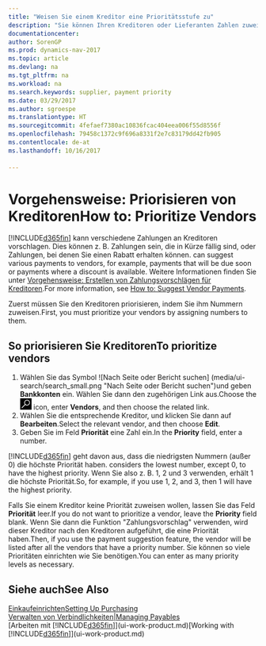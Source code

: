 ```yaml
---
title: "Weisen Sie einem Kreditor eine Prioritätsstufe zu"
description: "Sie können Ihren Kreditoren oder Lieferanten Zahlen zuweisen, um sie zu priorisieren und Zahlungsvorschläge in Dynamics NAV zu vereinfachen."
documentationcenter: 
author: SorenGP
ms.prod: dynamics-nav-2017
ms.topic: article
ms.devlang: na
ms.tgt_pltfrm: na
ms.workload: na
ms.search.keywords: supplier, payment priority
ms.date: 03/29/2017
ms.author: sgroespe
ms.translationtype: HT
ms.sourcegitcommit: 4fefaef7380ac10836fcac404eea006f55d8556f
ms.openlocfilehash: 79458c1372c9f696a8331f2e7c83179dd42fb905
ms.contentlocale: de-at
ms.lasthandoff: 10/16/2017

---
```

# <a name="how-to-prioritize-vendors"></a><span data-ttu-id="bfed8-103">Vorgehensweise: Priorisieren von Kreditoren</span><span class="sxs-lookup"><span data-stu-id="bfed8-103">How to: Prioritize Vendors</span></span>
[!INCLUDE[d365fin](includes/d365fin_md.md)]<span data-ttu-id="bfed8-104"> kann verschiedene Zahlungen an Kreditoren vorschlagen. Dies können z. B. Zahlungen sein, die in Kürze fällig sind, oder Zahlungen, bei denen Sie einen Rabatt erhalten können.</span><span class="sxs-lookup"><span data-stu-id="bfed8-104"> can suggest various payments to vendors, for example, payments that will be due soon or payments where a discount is available.</span></span> <span data-ttu-id="bfed8-105">Weitere Informationen finden Sie unter [Vorgehensweise: Erstellen von Zahlungsvorschlägen für Kreditoren](payables-how-suggest-vendor-payments.md).</span><span class="sxs-lookup"><span data-stu-id="bfed8-105">For more information, see [How to: Suggest Vendor Payments](payables-how-suggest-vendor-payments.md).</span></span>

<span data-ttu-id="bfed8-106">Zuerst müssen Sie den Kreditoren priorisieren, indem Sie ihm Nummern zuweisen.</span><span class="sxs-lookup"><span data-stu-id="bfed8-106">First, you must prioritize your vendors by assigning numbers to them.</span></span>

## <a name="to-prioritize-vendors"></a><span data-ttu-id="bfed8-107">So priorisieren Sie Kreditoren</span><span class="sxs-lookup"><span data-stu-id="bfed8-107">To prioritize vendors</span></span>
1. <span data-ttu-id="bfed8-108">Wählen Sie das Symbol ![Nach Seite oder Bericht suchen] (media/ui-search/search_small.png "Nach Seite oder Bericht suchen")und geben **Bankkonten** ein. Wählen Sie dann den zugehörigen Link aus.</span><span class="sxs-lookup"><span data-stu-id="bfed8-108">Choose the ![Search for Page or Report](media/ui-search/search_small.png "Search for Page or Report icon") icon, enter **Vendors**, and then choose the related link.</span></span>
2. <span data-ttu-id="bfed8-109">Wählen Sie die entsprechende Kreditor, und klicken Sie dann auf **Bearbeiten**.</span><span class="sxs-lookup"><span data-stu-id="bfed8-109">Select the relevant vendor, and then choose **Edit**.</span></span>
3. <span data-ttu-id="bfed8-110">Geben Sie im Feld **Priorität** eine Zahl ein.</span><span class="sxs-lookup"><span data-stu-id="bfed8-110">In the **Priority** field, enter a number.</span></span>

[!INCLUDE[d365fin](includes/d365fin_md.md)]<span data-ttu-id="bfed8-111"> geht davon aus, dass die niedrigsten Nummern (außer 0) die höchste Priorität haben.</span><span class="sxs-lookup"><span data-stu-id="bfed8-111"> considers the lowest number, except 0, to have the highest priority.</span></span> <span data-ttu-id="bfed8-112">Wenn Sie also z. B. 1, 2 und 3 verwenden, erhält 1 die höchste Priorität.</span><span class="sxs-lookup"><span data-stu-id="bfed8-112">So, for example, if you use 1, 2, and 3, then 1 will have the highest priority.</span></span>

<span data-ttu-id="bfed8-113">Falls Sie einem Kreditor keine Priorität zuweisen wollen, lassen Sie das Feld **Priorität** leer.</span><span class="sxs-lookup"><span data-stu-id="bfed8-113">If you do not want to prioritize a vendor, leave the **Priority** field blank.</span></span> <span data-ttu-id="bfed8-114">Wenn Sie dann die Funktion "Zahlungsvorschlag" verwenden, wird dieser Kreditor nach den Kreditoren aufgeführt, die eine Priorität haben.</span><span class="sxs-lookup"><span data-stu-id="bfed8-114">Then, if you use the payment suggestion feature, the vendor will be listed after all the vendors that have a priority number.</span></span> <span data-ttu-id="bfed8-115">Sie können so viele Prioritäten einrichten wie Sie benötigen.</span><span class="sxs-lookup"><span data-stu-id="bfed8-115">You can enter as many priority levels as necessary.</span></span>

## <a name="see-also"></a><span data-ttu-id="bfed8-116">Siehe auch</span><span class="sxs-lookup"><span data-stu-id="bfed8-116">See Also</span></span>
[<span data-ttu-id="bfed8-117">Einkaufeinrichten</span><span class="sxs-lookup"><span data-stu-id="bfed8-117">Setting Up Purchasing</span></span>](purchasing-setup-purchasing.md)  
[<span data-ttu-id="bfed8-118">Verwalten von Verbindlichkeiten|</span><span class="sxs-lookup"><span data-stu-id="bfed8-118">Managing Payables</span></span>](payables-manage-payables.md)  
<span data-ttu-id="bfed8-119">[Arbeiten mit [!INCLUDE[d365fin](includes/d365fin_md.md)]](ui-work-product.md)</span><span class="sxs-lookup"><span data-stu-id="bfed8-119">[Working with [!INCLUDE[d365fin](includes/d365fin_md.md)]](ui-work-product.md)</span></span>

